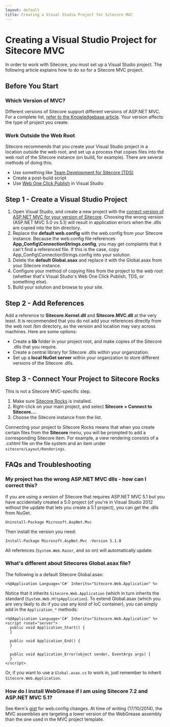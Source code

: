 ```yaml
---
layout: default
title: Creating a Visual Studio Project for Sitecore MVC
---
```


# Creating a Visual Studio Project for Sitecore MVC

In order to work with Sitecore, you must set up a Visual Studio project. The following article explains how to do so for a Sitecore MVC project.

## Before You Start

### Which Version of MVC?

Different versions of Sitecore support different versions of ASP.NET MVC. For a complete list, [refer to the Knowledgebase article](https://kb.sitecore.net/articles/522918). Your version affects the type of project you create.

### Work Outside the Web Root

Sitecore recommends that you create your Visual Studio project in a location outside the web root, and set up a process that copies files into the web root of the Sitecore instance (on build, for example). There are several methods of doing this:

* Use something like [Team Development for Sitecore (TDS)](https://www.hhogdev.com/products/team-development-for-sitecore/overview.aspx)
* Create a post-build script
* Use [Web One Click Publish](http://msdn.microsoft.com/en-us/library/vstudio/dd434211.aspx) in Visual Studio

## Step 1 - Create a Visual Studio Project

1. Open Visual Studio, and create a new project with the [correct version of ASP.NET MVC for your version of Sitecore](https://kb.sitecore.net/articles/522918). Choosing the wrong version (ASP.NET MVC 5.0 vs 5.1) will result in application errors when the .dlls are copied into the bin directory.
2. Replace the **default web.config** with the web.config from your Sitecore instance. Because the web.config file references **App_Config\ConnectionStrings.config**, you may get complaints that it can't find a referenced file. If this is the case, copy App_Config\ConnectionStrings.config into your solution.
3. Delete the **default Global.asax** and replace it with the Global.asax from your Sitecore instance.
5. Configure your method of copying files from the project to the web root (whether that's Visual Studio's Web One Click Publish, TDS, or something else).
6. Build your solution and browse to your site.

## Step 2 - Add References

Add a reference to **Sitecore.Kernel.dll** and **Sitecore.MVC.dll** at the very least. It is recommended that you do not add your references directly from the web root /bin directory, as the version and location may vary across machines. Here are some options:

* Create a **lib** folder in your project root, and make copies of the Sitecore .dlls that you require.
* Create a central library for Sitecore .dlls within your organization.
* Set up a **local NuGet server** within your organization to store different versions of the Sitecore .dlls.

## Step 3 - Connect Your Project to Sitecore Rocks

This is not a Sitecore MVC-specific step.

1. Make sure [Sitecore Rocks](https://marketplace.sitecore.net/en/Modules/Sitecore_Rocks.aspx) is installed.
2. Right-click on your main project, and select **Sitecore > Connect to Sitecore...**. 
3. Choose the Sitecore instance from the list.

Connecting your project to Sitecore Rocks means that when you create certain files from the **Sitecore** menu, you will be prompted to add a corresponding Sitecore item. For example, a view rendering consists of a .cshtml file on the file system and an item under ``sitecore/Layout/Renderings``.

## FAQs and Troubleshooting

### My project has the wrong ASP.NET MVC dlls - how can I correct this?

If you are using a version of Sitecore that requires ASP.NET MVC 5.1 but you have accidentally created a 5.0 project (of you're in Visual Studio 2012 without the update that lets you create a 5.1 project), you can get the .dlls from NuGet.

```
Uninstall-Package Microsoft.AspNet.Mvc
```

Then install the version you need:

```
Install-Package Microsoft.AspNet.Mvc -Version 5.1.0
```

All references (``System.Web.Razor``, and so on) will automatically update.

### What's different about Sitecores Global.asax file?

The following is a default Sitecore Global.asax:

```
<%@Application Language='C#' Inherits="Sitecore.Web.Application" %>
```

Notice that it inherits ``Sitecore.Web.Application`` (which in turn inherits the standard (``System.Web.HttpApplication``). To extend Global.asax (which you are very likely to do if you use any kind of IoC container), you can simply add in the ``Application_*`` methods:
  
    <%@Application Language='C#' Inherits="Sitecore.Web.Application" %>
    <script runat="server">
      public void Application_Start() {
      }
    
      public void Application_End() {
      }
    
      public void Application_Error(object sender, EventArgs args) {
      }
    </script>

Or, if you want to use a ``Global.asax.cs`` to work in, just remember to inherit ``Sitecore.Web.Application``.

### How do I install WebGrease if I am using Sitecore 7.2 and ASP.NET MVC 5.1?

See Kern's [gist](https://gist.github.com/herskinduk/7a67839b4af39fc7ebcc) for web.config changes. At time of writing (17/10/2014), the MVC assemblies are targeting a lower version of the WebGrease assembly than the one used in the MVC project template.
